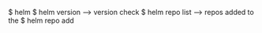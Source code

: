 
$ helm 
$ helm version    --> version check
$ helm repo list  --> repos added to the 
$ helm repo add 
